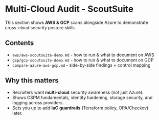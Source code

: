 # Multi-Cloud Audit - ScoutSuite

This section shows **AWS & GCP** scans alongside Azure to demonstrate cross-cloud security posture skills.

## Contents
- `aws/aws-scoutsuite-demo.md` - how to run & what to document on AWS
- `gcp/gcp-scoutsuite-demo.md` - how to run & what to document on GCP
- `compare-azure-aws-gcp.md` - side-by-side findings + control mapping

## Why this matters
- Recruiters want **multi-cloud** security awareness (not just Azure).
- Shows CSPM fundamentals, identity hardening, storage security, and logging across providers.
- Sets you up to add **IaC guardrails** (Terraform policy, OPA/Checkov) later.
